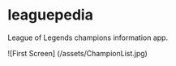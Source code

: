 # leaguepedia

League of Legends champions information app.

![First Screen] (/assets/ChampionList.jpg)